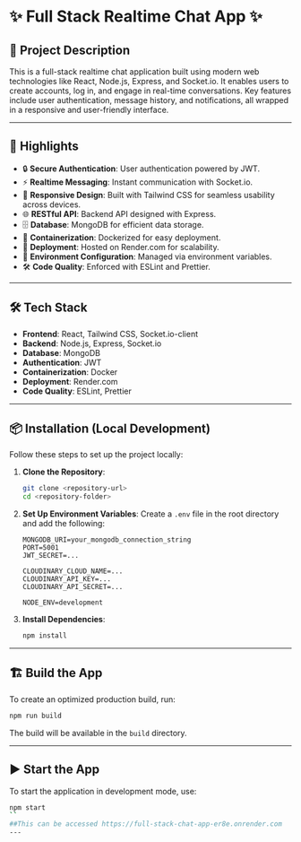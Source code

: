 # ✨ Full Stack Realtime Chat App ✨

## 📖 Project Description

This is a full-stack realtime chat application built using modern web technologies like React, Node.js, Express, and Socket.io. It enables users to create accounts, log in, and engage in real-time conversations. Key features include user authentication, message history, and notifications, all wrapped in a responsive and user-friendly interface.

---

## 🚀 Highlights

- 🔒 **Secure Authentication**: User authentication powered by JWT.
- ⚡ **Realtime Messaging**: Instant communication with Socket.io.
- 📱 **Responsive Design**: Built with Tailwind CSS for seamless usability across devices.
- 🌐 **RESTful API**: Backend API designed with Express.
- 🗄️ **Database**: MongoDB for efficient data storage.
- 🐳 **Containerization**: Dockerized for easy deployment.
- 🚀 **Deployment**: Hosted on Render.com for scalability.
- 🔧 **Environment Configuration**: Managed via environment variables.
- 🛠️ **Code Quality**: Enforced with ESLint and Prettier.

---

## 🛠️ Tech Stack

- **Frontend**: React, Tailwind CSS, Socket.io-client
- **Backend**: Node.js, Express, Socket.io
- **Database**: MongoDB
- **Authentication**: JWT
- **Containerization**: Docker
- **Deployment**: Render.com
- **Code Quality**: ESLint, Prettier

---

## 📦 Installation (Local Development)

Follow these steps to set up the project locally:

1. **Clone the Repository**:

   ```bash
   git clone <repository-url>
   cd <repository-folder>
   ```

2. **Set Up Environment Variables**: Create a `.env` file in the root directory and add the following:

   ```env
   MONGODB_URI=your_mongodb_connection_string
   PORT=5001
   JWT_SECRET=...

   CLOUDINARY_CLOUD_NAME=...
   CLOUDINARY_API_KEY=...
   CLOUDINARY_API_SECRET=...

   NODE_ENV=development
   ```

3. **Install Dependencies**:
   ```bash
   npm install
   ```

---

## 🏗️ Build the App

To create an optimized production build, run:

```bash
npm run build
```

The build will be available in the `build` directory.

---

## ▶️ Start the App

To start the application in development mode, use:

```bash
npm start
``
##This can be accessed https://full-stack-chat-app-er8e.onrender.com
---
